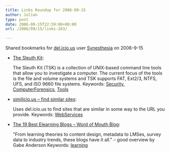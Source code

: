 ```yaml
---
title: Links Roundup for 2006-09-15
author: Julian
type: post
date: 2006-09-15T22:59:00+00:00
url: /2006/09/15/links-263/

---
```

Shared bookmarks for [del.icio.us][1] user  [Synesthesia][2] on 2006-9-15

  * [The Sleuth Kit][3]:
  
    The Sleuth Kit (TSK) is a collection of UNIX-based command line tools that allow you to investigate a computer. The current focus of the tools is the file and volume systems and TSK supports FAT, Ext2/3, NTFS, UFS, and ISO 9660 file systems. Keywords: [Security][4], [ComputerForensics][5], [Tools][6]
  * [similicio.us &#8211; find similar sites][7]:
  
    Uses del.icio.us to find sites that are similar in some way to the URL you provide. Keywords: [WebServices][8]
  * [The 19 Best Elearning Blogs &#8211; Word of Mouth Blog][9]:
  
    "From learning theories to content design, metadata to LMSes, survey data to industry trends, these blogs have it all." &#8211; good overview by Gabe Anderson Keywords: [learning][10]

 [1]: https://del.icio.us/
 [2]: https://del.icio.us/synesthesia
 [3]: https://www.sleuthkit.org/sleuthkit/ "https://www.sleuthkit.org/sleuthkit/"
 [4]: https://del.icio.us/synesthesia/Security
 [5]: https://del.icio.us/synesthesia/ComputerForensics
 [6]: https://del.icio.us/synesthesia/Tools
 [7]: https://www.similicio.us/ "https://www.similicio.us/"
 [8]: https://del.icio.us/synesthesia/WebServices
 [9]: https://blog.articulate.com/the-19-best-elearning-blogs/ "https://blog.articulate.com/the-19-best-elearning-blogs/"
 [10]: https://del.icio.us/synesthesia/learning
